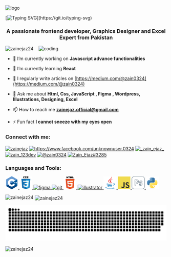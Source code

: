 ![logo](https://github.com/ZainEjaz24/Zain-Ejaz/blob/main/Banner.png)

[![Typing SVG](https://readme-typing-svg.demolab.com/?lines=Hi+My+Name+is+Zain+Ejaz;Good+to+See+You+There!)](https://git.io/typing-svg)
<h3 align="center">A passionate frontend developer, Graphics Designer and Excel Expert from Pakistan</h3>
<img align="right" alt="coding"  width="400" src= "https://media1.giphy.com/media/H1f1T0tKK4jEfNt6MG/giphy.gif?cid=82a1493bmobfye255xnqdom88b2sd3fvtmd7dgdh77odk8ll&ep=v1_gifs_search&rid=giphy.gif&ct=g ">

<p align="left"> <img src="https://komarev.com/ghpvc/?username=zainejaz24&label=Profile%20views&color=0e75b6&style=flat" alt="zainejaz24" /> </p>

- 🔭 I’m currently working on **Javascript advance functionalities**

- 🌱 I’m currently learning **React**

- 📝 I regularly write articles on [https://medium.com/@zain0324](https://medium.com/@zain0324)

- 💬 Ask me about **Html, Css, JavaScript , Figma , Wordpress, Illustrations, Designing, Excel**

- 📫 How to reach me **zainejaz.official@gmail.com**

- ⚡ Fun fact **I cannot sneeze with my eyes open**

<h3 align="left">Connect with me:</h3>
<p align="left">
<a href="https://linkedin.com/in/zainejaz" target="blank"><img align="center" src="https://raw.githubusercontent.com/rahuldkjain/github-profile-readme-generator/master/src/images/icons/Social/linked-in-alt.svg" alt="zainejaz" height="30" width="40" /></a>
<a href="https://www.facebook.com/profile.php?id=100095207245528" target="blank"><img align="center" src="https://raw.githubusercontent.com/rahuldkjain/github-profile-readme-generator/master/src/images/icons/Social/facebook.svg" alt="https://www.facebook.com/unknownuser.0324" height="30" width="40" /></a>
<a href="https://instagram.com/_zain_ejaz_" target="blank"><img align="center" src="https://raw.githubusercontent.com/rahuldkjain/github-profile-readme-generator/master/src/images/icons/Social/instagram.svg" alt="_zain_ejaz_" height="30" width="40" /></a>
<a href="https://dribbble.com/zain_123dev" target="blank"><img align="center" src="https://raw.githubusercontent.com/rahuldkjain/github-profile-readme-generator/master/src/images/icons/Social/dribbble.svg" alt="zain_123dev" height="30" width="40" /></a>
<a href="https://medium.com/@zain0324" target="blank"><img align="center" src="https://raw.githubusercontent.com/rahuldkjain/github-profile-readme-generator/master/src/images/icons/Social/medium.svg" alt="@zain0324" height="30" width="40" /></a>
<a href="https://discord.gg/Zain_Ejaz#3285" target="blank"><img align="center" src="https://raw.githubusercontent.com/rahuldkjain/github-profile-readme-generator/master/src/images/icons/Social/discord.svg" alt="Zain_Ejaz#3285" height="30" width="40" /></a>
</p>

<h3 align="left">Languages and Tools:</h3>
<p align="left"> <a href="https://www.w3schools.com/cpp/" target="_blank" rel="noreferrer"> <img src="https://raw.githubusercontent.com/devicons/devicon/master/icons/cplusplus/cplusplus-original.svg" alt="cplusplus" width="40" height="40"/> </a> <a href="https://www.w3schools.com/css/" target="_blank" rel="noreferrer"> <img src="https://raw.githubusercontent.com/devicons/devicon/master/icons/css3/css3-original-wordmark.svg" alt="css3" width="40" height="40"/> </a> <a href="https://www.figma.com/" target="_blank" rel="noreferrer"> <img src="https://www.vectorlogo.zone/logos/figma/figma-icon.svg" alt="figma" width="40" height="40"/> </a> <a href="https://git-scm.com/" target="_blank" rel="noreferrer"> <img src="https://www.vectorlogo.zone/logos/git-scm/git-scm-icon.svg" alt="git" width="40" height="40"/> </a> <a href="https://www.w3.org/html/" target="_blank" rel="noreferrer"> <img src="https://raw.githubusercontent.com/devicons/devicon/master/icons/html5/html5-original-wordmark.svg" alt="html5" width="40" height="40"/> </a> <a href="https://www.adobe.com/in/products/illustrator.html" target="_blank" rel="noreferrer"> <img src="https://www.vectorlogo.zone/logos/adobe_illustrator/adobe_illustrator-icon.svg" alt="illustrator" width="40" height="40"/> </a> <a href="https://www.java.com" target="_blank" rel="noreferrer"> <img src="https://raw.githubusercontent.com/devicons/devicon/master/icons/java/java-original.svg" alt="java" width="40" height="40"/> </a> <a href="https://developer.mozilla.org/en-US/docs/Web/JavaScript" target="_blank" rel="noreferrer"> <img src="https://raw.githubusercontent.com/devicons/devicon/master/icons/javascript/javascript-original.svg" alt="javascript" width="40" height="40"/> </a> <a href="https://www.photoshop.com/en" target="_blank" rel="noreferrer"> <img src="https://raw.githubusercontent.com/devicons/devicon/master/icons/photoshop/photoshop-line.svg" alt="photoshop" width="40" height="40"/> </a> <a href="https://www.python.org" target="_blank" rel="noreferrer"> <img src="https://raw.githubusercontent.com/devicons/devicon/master/icons/python/python-original.svg" alt="python" width="40" height="40"/> </a> </p>

<p><img align="left" src="https://github-readme-stats.vercel.app/api/top-langs?username=zainejaz24&show_icons=true&locale=en&layout=compact" alt="zainejaz24" /></p>

<p>&nbsp;<img align="center" src="https://github-readme-stats.vercel.app/api?username=zainejaz24&show_icons=true&locale=en" alt="zainejaz24" /></p>

<div align="center">
  <a href="#">
  <img  src="https://github.com/1999AZZAR/1999AZZAR/blob/main/resources/img/grid-snake.svg"
       alt="snake" /></a>
</div>

<p><img align="center" src="https://github-readme-streak-stats.herokuapp.com/?user=zainejaz24&" alt="zainejaz24" /></p>
